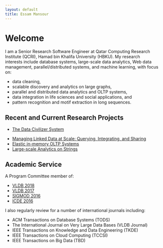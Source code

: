 ```yaml
---
layout: default
title: Essam Mansour
---
```

# Welcome

I am a Senior Research Software Engineer at Qatar Computing Research Institute (QCRI), Hamad bin Khalifa University (HBKU). My research interests include database systems, large-scale data analytics, Web data management, parallel/distributed systems, and machine learning, with focus on:

- data cleaning,
- scalable discovery and analytics on large graphs,
- parallel and distributed data analytics and OLTP systems,
- data integration in life sciences and social applications, and
- pattern recognition and motif extraction in long sequences.


## Recent and Current Research Projects 

- [The Data Civilizer System](/research/dc/)
<!-- - [Collaborative Sharing and Data Integration over Decentralized Graphs](/research/lusail/) -->
- [Managing Linked Data at Scale: Querying, Integrating, and Sharing](/research/lusail/)
- [Elastic in-memory OLTP Systems](/research/estore/)
- [Large-scale Analytics on Strings](/research/starDB/)


## Academic Service
A Program Committee member of:

- [VLDB 2018](http://vldb2018.lncc.br/)
- [VLDB 2017](http://www.vldb.org/2017/review_board.php)
- [SIGMOD 2016](http://www.sigmod2016.org/org_sigmod_pc.shtml)
- [ICDE 2016](http://icde2016.fi/committees.php#tabular1)

I also regularly review for a number of international journals including:

- ACM Transactions on Database Systems (TODS)
- The International Journal on Very Large Data Bases (VLDB Journal)
- IEEE Transactions on Knowledge and Data Engineering (TKDE)
- IEEE Transactions on Cloud Computing (TCCSI)
- IEEE Transactions on Big Data (TBD)










